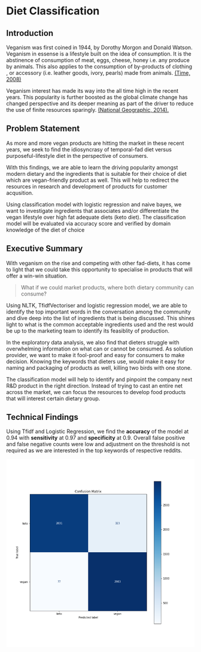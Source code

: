 # Diet Classification

## Introduction
Veganism was first coined in 1944, by Dorothy Morgon and Donald Watson. Veganism in essense is a lifestyle built on the idea of consumption. It is the abstinence of consumption of meat, eggs, cheese, honey i.e. any produce by animals. This also applies to the consumption of by-products of clothing , or accessory (i.e. leather goods, ivory, pearls) made from animals. [(Time, 2008)](https://time.com/3958070/history-of-veganism/)

Veganism interest has made its way into the all time high in the recent years. This popularity is further boosted as the global climate change has changed perspective and its deeper meaning as part of the driver to reduce the use of finite resources sparingly. [(National Geographic, 2014).](https://www.nationalgeographic.com/culture/article/vegetarianism-more-than-meats-the-eye)


## Problem Statement
As more and more vegan products are hitting the market in these recent years, we seek to find the idiosyncrasy of temporal-fad diet versus purposeful-lifestyle diet in the perspective of consumers. 

With this findings, we are able to learn the driving popularity amongst modern dietary and the ingredients that is suitable for their choice of diet which are vegan-friendly product as well. This will help to redirect the resources in research and development of products for customer acqusition. 

Using classification model with logistic regression and naive bayes, we want to investigate ingredients that associates and/or differentiate the vegan lifestyle over high fat adequate diets (keto diet). The classification model will be evaluated via accuracy score and verified by domain knowledge of the diet of choice

## Executive Summary  

With veganism on the rise and competing with other fad-diets, it has come to light that we could take this opportunity to specialise in products that will offer a win-win situation. 

>What if we could market products, where both dietary community can consume?

Using NLTK, TfidfVectoriser and logistic regression model, we are able to identify the top important words in the conversation among the community and dive deep into the list of ingredients that is being discussed. This shines light to what is the common acceptable ingredients used and the rest would be up to the marketing team to identify its feasiblity of production.

In the exploratory data analysis, we also find that dieters struggle with overwhelming information on what can or cannot be consumed. As solution provider, we want to make it fool-proof and easy for consumers to make decision. Knowing the keywords that dieters use, would make it easy for naming and packaging of products as well, killing two birds with one stone. 

The classification model will help to identify and pinpoint the company next R&D product in the right direction. Instead of trying to cast an entire net across the market, we can focus the resources to develop food products that will interest certain dietary group.

## Technical Findings

Using Tfidf and Logistic Regression, we find the **accuracy** of the model at 0.94 with **sensitivity** at 0.97 and **specificity** at 0.9. Overall false positive and false negative counts were low and adjustment on the threshold is not required as we are interested in the top keywords of respective reddits. 

![Confusion Matrix](/images/Confusion_Matrix.png)
